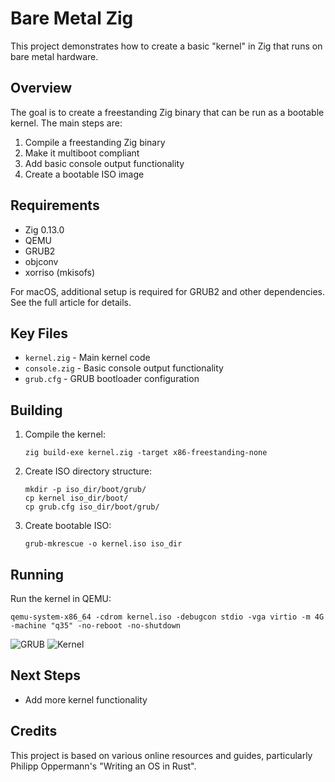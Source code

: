 # Bare Metal Zig

This project demonstrates how to create a basic "kernel" in Zig that runs on bare metal hardware.

## Overview

The goal is to create a freestanding Zig binary that can be run as a bootable kernel. The main steps are:

1. Compile a freestanding Zig binary
2. Make it multiboot compliant 
3. Add basic console output functionality
4. Create a bootable ISO image

## Requirements

- Zig 0.13.0
- QEMU
- GRUB2
- objconv
- xorriso (mkisofs)

For macOS, additional setup is required for GRUB2 and other dependencies. See the full article for details.

## Key Files

- `kernel.zig` - Main kernel code
- `console.zig` - Basic console output functionality  
- `grub.cfg` - GRUB bootloader configuration

## Building

1. Compile the kernel:
   ```
   zig build-exe kernel.zig -target x86-freestanding-none
   ```

2. Create ISO directory structure:
   ```
   mkdir -p iso_dir/boot/grub/
   cp kernel iso_dir/boot/
   cp grub.cfg iso_dir/boot/grub/
   ```

3. Create bootable ISO:
   ```
   grub-mkrescue -o kernel.iso iso_dir
   ```

## Running

Run the kernel in QEMU:

```
qemu-system-x86_64 -cdrom kernel.iso -debugcon stdio -vga virtio -m 4G -machine "q35" -no-reboot -no-shutdown
```

![GRUB](https://github.com/user-attachments/assets/476b4fbc-86ae-480c-a41e-0d6418014c68)
![Kernel](https://github.com/user-attachments/assets/9e7ae487-daaa-49b9-aa54-b8a327d9bb94)


## Next Steps

- Add more kernel functionality

## Credits

This project is based on various online resources and guides, particularly Philipp Oppermann's "Writing an OS in Rust".
